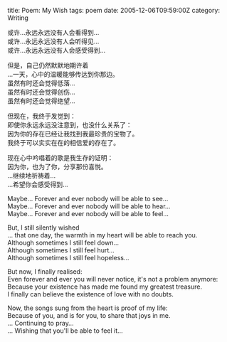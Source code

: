 title: Poem: My Wish
tags: poem
date: 2005-12-06T09:59:00Z
category: Writing

或许…永远永远没有人会看得到…  
或许…永远永远没有人会听得见…  
或许…永远永远没有人会感受得到…

但是，自己仍然默默地期许着  
…一天，心中的温暖能够传达到你那边。  
虽然有时还会觉得低落…  
虽然有时还会觉得创伤…  
虽然有时还会觉得绝望…

但现在，我终于发觉到：  
即使你永远永远没注意到，也没什么关系了：  
因为你的存在已经让我找到我最珍贵的宝物了。  
我终于可以实实在在的相信爱的存在了。

现在心中吟唱着的歌是我生存的证明：  
因为你，也为了你，分享那份喜悦。  
…继续地祈祷着…  
…希望你会感受得到…

Maybe… Forever and ever nobody will be able to see…  
Maybe… Forever and ever nobody will be able to hear…  
Maybe… Forever and ever nobody will be able to feel…

But, I still silently wished  
… that one day, the warmth in my heart will be able to reach you.  
Although sometimes I still feel down…  
Although sometimes I still feel hurt…  
Although sometimes I still feel hopeless…

But now, I finally realised:  
Even forever and ever you will never notice, it's not a problem anymore:  
Because your existence has made me found my greatest treasure.  
I finally can believe the existence of love with no doubts.

Now, the songs sung from the heart is proof of my life:  
Because of you, and is for you, to share that joys in me.  
… Continuing to pray…  
… Wishing that you'll be able to feel it…
